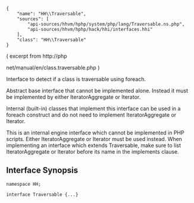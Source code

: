 ``` yamlmeta
{
    "name": "HH\\Traversable",
    "sources": [
        "api-sources/hhvm/hphp/system/php/lang/Traversable.ns.php",
        "api-sources/hhvm/hphp/hack/hhi/interfaces.hhi"
    ],
    "class": "HH\\Traversable"
}
```




( excerpt from http://php




net/manual/en/class.traversable.php )




Interface to detect if a class is traversable using foreach.




Abstract base interface that cannot be implemented alone. Instead it
must be implemented by either IteratorAggregate or Iterator.




Internal (built-in) classes that implement this interface can be used
in a foreach construct and do not need to implement IteratorAggregate or
Iterator.




This is an internal engine interface which cannot be implemented in PHP
scripts. Either IteratorAggregate or Iterator must be used instead. When
implementing an interface which extends Traversable, make sure to list
IteratorAggregate or Iterator before its name in the implements clause.




## Interface Synopsis




``` Hack
namespace HH;

interface Traversable {...}
```



<!-- HHAPIDOC -->
